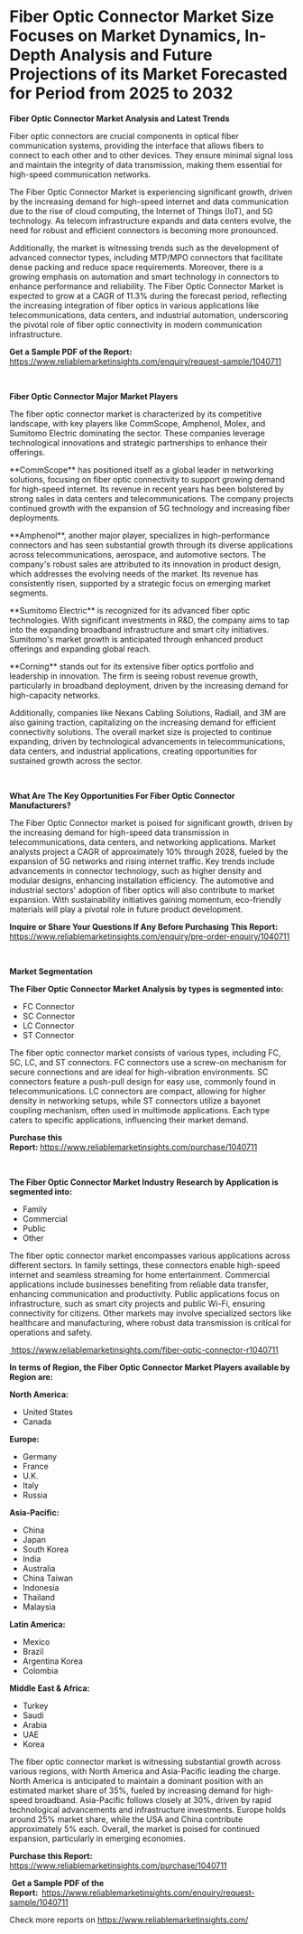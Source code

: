 <p><h1>Fiber Optic Connector Market Size Focuses on Market Dynamics, In-Depth Analysis and Future Projections of its Market Forecasted for Period from 2025 to 2032</h1></p><p><strong>Fiber Optic Connector Market Analysis and Latest Trends</strong></p>
<p><p>Fiber optic connectors are crucial components in optical fiber communication systems, providing the interface that allows fibers to connect to each other and to other devices. They ensure minimal signal loss and maintain the integrity of data transmission, making them essential for high-speed communication networks.</p><p>The Fiber Optic Connector Market is experiencing significant growth, driven by the increasing demand for high-speed internet and data communication due to the rise of cloud computing, the Internet of Things (IoT), and 5G technology. As telecom infrastructure expands and data centers evolve, the need for robust and efficient connectors is becoming more pronounced.</p><p>Additionally, the market is witnessing trends such as the development of advanced connector types, including MTP/MPO connectors that facilitate dense packing and reduce space requirements. Moreover, there is a growing emphasis on automation and smart technology in connectors to enhance performance and reliability. The Fiber Optic Connector Market is expected to grow at a CAGR of 11.3% during the forecast period, reflecting the increasing integration of fiber optics in various applications like telecommunications, data centers, and industrial automation, underscoring the pivotal role of fiber optic connectivity in modern communication infrastructure.</p></p>
<p><strong>Get a Sample PDF of the Report:&nbsp;</strong> <a href="https://www.reliablemarketinsights.com/enquiry/request-sample/1040711?utm_campaign=3293&utm_medium=2&utm_source=Github&utm_content=ia&utm_term=06042025&utm_id=fiber-optic-connector">https://www.reliablemarketinsights.com/enquiry/request-sample/1040711</a></p>
<p>&nbsp;</p>
<p><strong>Fiber Optic Connector Major Market Players</strong></p>
<p><p>The fiber optic connector market is characterized by its competitive landscape, with key players like CommScope, Amphenol, Molex, and Sumitomo Electric dominating the sector. These companies leverage technological innovations and strategic partnerships to enhance their offerings.</p><p>**CommScope** has positioned itself as a global leader in networking solutions, focusing on fiber optic connectivity to support growing demand for high-speed internet. Its revenue in recent years has been bolstered by strong sales in data centers and telecommunications. The company projects continued growth with the expansion of 5G technology and increasing fiber deployments.</p><p>**Amphenol**, another major player, specializes in high-performance connectors and has seen substantial growth through its diverse applications across telecommunications, aerospace, and automotive sectors. The company's robust sales are attributed to its innovation in product design, which addresses the evolving needs of the market. Its revenue has consistently risen, supported by a strategic focus on emerging market segments.</p><p>**Sumitomo Electric** is recognized for its advanced fiber optic technologies. With significant investments in R&D, the company aims to tap into the expanding broadband infrastructure and smart city initiatives. Sumitomo's market growth is anticipated through enhanced product offerings and expanding global reach.</p><p>**Corning** stands out for its extensive fiber optics portfolio and leadership in innovation. The firm is seeing robust revenue growth, particularly in broadband deployment, driven by the increasing demand for high-capacity networks.</p><p>Additionally, companies like Nexans Cabling Solutions, Radiall, and 3M are also gaining traction, capitalizing on the increasing demand for efficient connectivity solutions. The overall market size is projected to continue expanding, driven by technological advancements in telecommunications, data centers, and industrial applications, creating opportunities for sustained growth across the sector.</p></p>
<p>&nbsp;</p>
<p><strong>What Are The Key Opportunities For Fiber Optic Connector Manufacturers?</strong></p>
<p><p>The Fiber Optic Connector market is poised for significant growth, driven by the increasing demand for high-speed data transmission in telecommunications, data centers, and networking applications. Market analysts project a CAGR of approximately 10% through 2028, fueled by the expansion of 5G networks and rising internet traffic. Key trends include advancements in connector technology, such as higher density and modular designs, enhancing installation efficiency. The automotive and industrial sectors' adoption of fiber optics will also contribute to market expansion. With sustainability initiatives gaining momentum, eco-friendly materials will play a pivotal role in future product development.</p></p>
<p><strong>Inquire or Share Your Questions If Any Before Purchasing This Report:</strong> <a href="https://www.reliablemarketinsights.com/enquiry/pre-order-enquiry/1040711?utm_campaign=3293&utm_medium=2&utm_source=Github&utm_content=ia&utm_term=06042025&utm_id=fiber-optic-connector">https://www.reliablemarketinsights.com/enquiry/pre-order-enquiry/1040711</a></p>
<p>&nbsp;</p>
<p><strong>Market Segmentation</strong></p>
<p><strong>The Fiber Optic Connector Market Analysis by types is segmented into:</strong></p>
<p><ul><li>FC Connector</li><li>SC Connector</li><li>LC Connector</li><li>ST Connector</li></ul></p>
<p><p>The fiber optic connector market consists of various types, including FC, SC, LC, and ST connectors. FC connectors use a screw-on mechanism for secure connections and are ideal for high-vibration environments. SC connectors feature a push-pull design for easy use, commonly found in telecommunications. LC connectors are compact, allowing for higher density in networking setups, while ST connectors utilize a bayonet coupling mechanism, often used in multimode applications. Each type caters to specific applications, influencing their market demand.</p></p>
<p><strong>Purchase this Report:&nbsp;</strong><a href="https://www.reliablemarketinsights.com/purchase/1040711?utm_campaign=3293&utm_medium=2&utm_source=Github&utm_content=ia&utm_term=06042025&utm_id=fiber-optic-connector">https://www.reliablemarketinsights.com/purchase/1040711</a></p>
<p>&nbsp;</p>
<p><strong>The Fiber Optic Connector Market Industry Research by Application is segmented into:</strong></p>
<p><ul><li>Family</li><li>Commercial</li><li>Public</li><li>Other</li></ul></p>
<p><p>The fiber optic connector market encompasses various applications across different sectors. In family settings, these connectors enable high-speed internet and seamless streaming for home entertainment. Commercial applications include businesses benefiting from reliable data transfer, enhancing communication and productivity. Public applications focus on infrastructure, such as smart city projects and public Wi-Fi, ensuring connectivity for citizens. Other markets may involve specialized sectors like healthcare and manufacturing, where robust data transmission is critical for operations and safety.</p></p>
<p><a href="https://www.reliablemarketinsights.com/fiber-optic-connector-r1040711?utm_campaign=3293&utm_medium=2&utm_source=Github&utm_content=ia&utm_term=06042025&utm_id=fiber-optic-connector">&nbsp;https://www.reliablemarketinsights.com/fiber-optic-connector-r1040711</a></p>
<p><strong>In terms of Region, the Fiber Optic Connector Market Players available by Region are:</strong></p>
<p>
    <p> <strong> North America: </strong>
        <ul>
            <li>United States</li>
            <li>Canada</li>
        </ul>
        </p> 
    <p> <strong> Europe: </strong>
        <ul>
            <li>Germany</li>
            <li>France</li>
            <li>U.K.</li>
            <li>Italy</li>
            <li>Russia</li>
        </ul>
        </p> 
    <p> <strong> Asia-Pacific: </strong>
        <ul>
            <li>China</li>
            <li>Japan</li>
            <li>South Korea</li>
            <li>India</li>
            <li>Australia</li>
            <li>China Taiwan</li>
            <li>Indonesia</li>
            <li>Thailand</li>
            <li>Malaysia</li>
        </ul>
        </p> 
    <p> <strong> Latin America: </strong>
        <ul>
            <li>Mexico</li>
            <li>Brazil</li>
            <li>Argentina Korea</li>
            <li>Colombia</li>
        </ul>
        </p> 
    <p> <strong> Middle East & Africa: </strong>
        <ul>
            <li>Turkey</li>
            <li>Saudi</li>
            <li>Arabia</li>
            <li>UAE</li>
            <li>Korea</li>
        </ul>
    </p>
    </p>
<p><p>The fiber optic connector market is witnessing substantial growth across various regions, with North America and Asia-Pacific leading the charge. North America is anticipated to maintain a dominant position with an estimated market share of 35%, fueled by increasing demand for high-speed broadband. Asia-Pacific follows closely at 30%, driven by rapid technological advancements and infrastructure investments. Europe holds around 25% market share, while the USA and China contribute approximately 5% each. Overall, the market is poised for continued expansion, particularly in emerging economies.</p></p>
<p><strong>Purchase this Report: </strong><a href="https://www.reliablemarketinsights.com/purchase/1040711?utm_campaign=3293&utm_medium=2&utm_source=Github&utm_content=ia&utm_term=06042025&utm_id=fiber-optic-connector">https://www.reliablemarketinsights.com/purchase/1040711</a></p>
<p>&nbsp;<strong>Get a Sample PDF of the Report:&nbsp;&nbsp;</strong><a href="https://www.reliablemarketinsights.com/enquiry/request-sample/1040711?utm_campaign=3293&utm_medium=2&utm_source=Github&utm_content=ia&utm_term=06042025&utm_id=fiber-optic-connector">https://www.reliablemarketinsights.com/enquiry/request-sample/1040711</a></p>
<p><strong></strong></p>
<p>Check more reports on <a href="https://www.reliablemarketinsights.com/?utm_campaign=3293&utm_medium=2&utm_source=Github&utm_content=ia&utm_term=06042025&utm_id=fiber-optic-connector">https://www.reliablemarketinsights.com/</a></p>